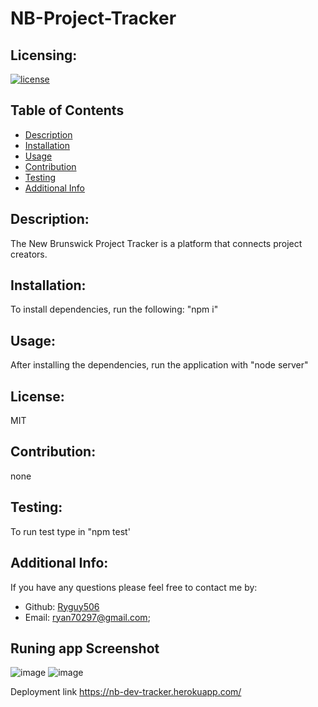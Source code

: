 # NB-Project-Tracker
## Licensing:
[![license](https://img.shields.io/badge/license-MIT-blue)](https://shields.io)
## Table of Contents 
- [Description](#description)
- [Installation](#installation)
- [Usage](#usage)
- [Contribution](#contribution)
- [Testing](#testing)
- [Additional Info](#additional-info)
## Description:
The New Brunswick Project Tracker is a platform that connects project creators. 
## Installation:
To install dependencies, run the following: "npm i"
## Usage:
After installing the dependencies, run the application with "node server"
## License:
MIT
## Contribution:
none
## Testing:
To run test type in "npm test'
## Additional Info:
If you have any questions please feel free to contact me by:
- Github: [Ryguy506](https://github.com/Ryguy506/)
- Email: ryan70297@gmail.com;
## Runing app Screenshot
![image](https://user-images.githubusercontent.com/83068010/220494493-ae91b024-79a0-4d9d-a442-23885ffed739.png)
![image](https://user-images.githubusercontent.com/83068010/220494549-68ae8a3c-3ffe-4ab8-921b-f4123e885df9.png)

Deployment link
https://nb-dev-tracker.herokuapp.com/

